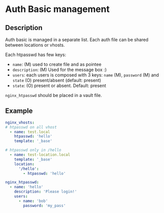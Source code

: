 Auth Basic management
=====================

Description
-----------

Auth basic is managed in a separate list. Each auth file can be shared between locations or vhosts.

Each htpasswd has few keys:

- `name`: (M) used to create file and as pointee
- `description`: (M) Used for the message box :)
- `users`: each users is composed with 3 keys: `name` (M), `password` (M) and `state` (O) present/absent (default: present)
- `state`: (O) present or absent. Default: present

`nginx_htpasswd` should be placed in a vault file.

Example
-------

```yaml
nginx_vhosts:
# htpasswd on all vhost
  - name: test.local
    htpasswd: 'hello'
    template: '_base'

# htpasswd only in /hello
  - name: test-location.local
    template: '_base'
    location:
      '/hello':
        - htpasswd: 'hello'

nginx_htpasswd:
  - name: 'hello'
    description: 'Please login!'
    users:
      - name: 'bob'
        password: 'my_pass'
```
